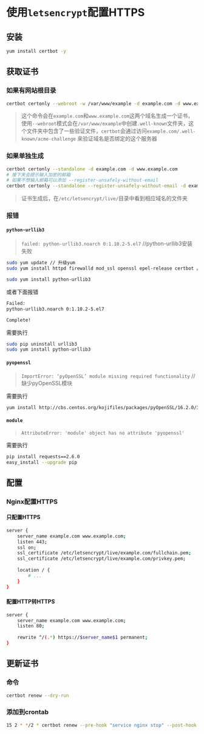 # 使用`letsencrypt`配置HTTPS

## 安装

```bash
yum install certbot -y
```

## 获取证书

### 如果有网站根目录
```bash
certbot certonly --webroot -w /var/www/example -d example.com -d www.example.com
```
> 这个命令会在`example.com`和`www.example.com`这两个域名生成一个证书，使用`--webroot`模式会在`/var/www/example`中创建`.well-known`文件夹，这个文件夹中包含了一些验证文件，`certbot`会通过访问`example.com/.well-known/acme-challenge` 来验证域名是否绑定的这个服务器

### 如果单独生成
```bash
certbot certonly --standalone -d example.com -d www.example.com
# 接下来会提示输入加密的邮箱
# 如果不想输入邮箱可以添加 --register-unsafely-without-email
certbot certonly --standalone --register-unsafely-without-email -d example.com -d www.example.com
```
> 证书生成后，在`/etc/letsencrypt/live/`目录中看到相应域名的文件夹

### 报错
#### `python-urllib3`
> `failed: python-urllib3.noarch 0:1.10.2-5.el7` //python-urllib3安装失败
```bash
sudo yum update // 升级yum
sudo yum install httpd firewalld mod_ssl openssl epel-release certbot //安装各种依赖

sudo yum install python-urllib3
```
或者下面报错
```bash
Failed:
python-urllib3.noarch 0:1.10.2-5.el7

Complete!
```
需要执行
```bash
sudo pip uninstall urllib3
sudo yum install python-urllib3
```

#### `pyopenssl`
> `ImportError: ‘pyOpenSSL’ module missing required functionality` // 缺少pyOpenSSL模块 

需要执行
```bash
yum install http://cbs.centos.org/kojifiles/packages/pyOpenSSL/16.2.0/3.el7/noarch/python2-pyOpenSSL-16.2.0-3.el7.noarch.rpm
```

#### `module`
> `AttributeError: 'module' object has no attribute 'pyopenssl'` 

需要执行
```bash
pip install requests==2.6.0
easy_install --upgrade pip
```

## 配置

### Nginx配置HTTPS

#### 只配置HTTPS
```bash
server {
    server_name example.com www.example.com;
    listen 443;
    ssl on;
    ssl_certificate /etc/letsencrypt/live/example.com/fullchain.pem;
    ssl_certificate /etc/letsencrypt/live/example.com/privkey.pem;
    
    location / {
        # ...
    }
}

```

#### 配置HTTP转HTTPS
```bash
server {
    server_name example.com www.example.com;
    listen 80;
    
    rewrite ^/(.*) https://$server_name$1 permanent;
}
```

## 更新证书

### 命令
```bash
certbot renew --dry-run
```

### 添加到crontab
```bash
15 2 * */2 * certbot renew --pre-hook "service nginx stop" --post-hook "service nginx start"
```
<!--stackedit_data:
eyJoaXN0b3J5IjpbNzE2MDE4NDY1XX0=
-->
